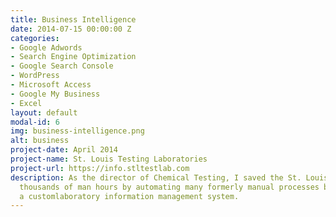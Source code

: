 ```yaml
---
title: Business Intelligence
date: 2014-07-15 00:00:00 Z
categories:
- Google Adwords
- Search Engine Optimization
- Google Search Console
- WordPress
- Microsoft Access
- Google My Business
- Excel
layout: default
modal-id: 6
img: business-intelligence.png
alt: business
project-date: April 2014
project-name: St. Louis Testing Laboratories
project-url: https://info.stltestlab.com
description: As the director of Chemical Testing, I saved the St. Louis Testing Laboratories
  thousands of man hours by automating many formerly manual processes by building
  a customlaboratory information management system.
---
```


